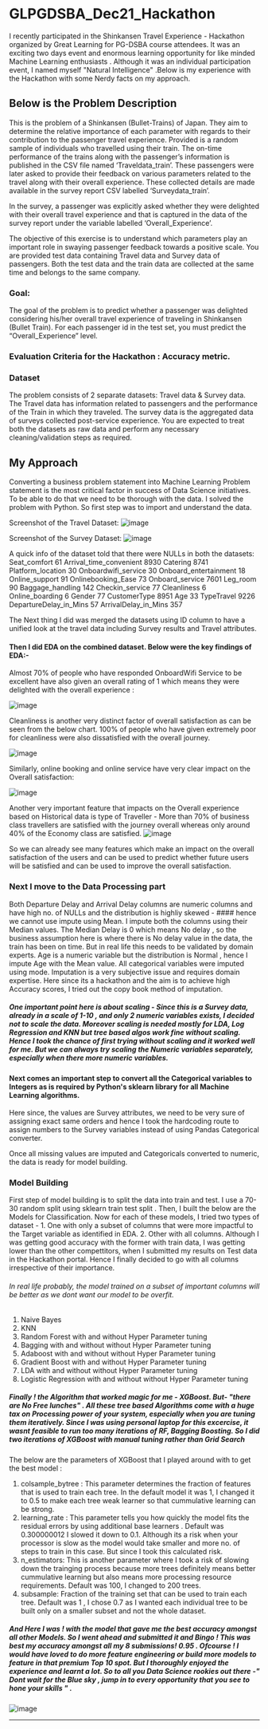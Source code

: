 # GLPGDSBA_Dec21_Hackathon
I recently participated in the Shinkansen Travel Experience - Hackathon organized by Great Learning for PG-DSBA course attendees. It was an exciting two days event and enormous learning opportunity for like minded Machine Learning enthusiasts . Although it was an individual participation event, I named myself "Natural Intelligence" .Below is my experience with the Hackathon with some Nerdy facts on my approach.
## Below is the Problem Description 
This is the problem of a Shinkansen (Bullet-Trains) of Japan. They aim to determine the relative importance of each parameter with regards to their contribution to the passenger travel experience. Provided is a random sample of individuals who travelled using their train. The on-time performance of the trains along with the passenger’s information is published in the CSV file named ‘Traveldata_train’.  These passengers were later asked to provide their feedback on various parameters related to the travel along with their overall experience. These collected details are made available in the survey report CSV labelled ‘Surveydata_train’.

In the survey, a passenger was explicitly asked whether they were delighted with their overall travel experience and that is captured in the data of the survey report under the variable labelled ‘Overall_Experience’. 

The objective of this exercise is to understand which parameters play an important role in swaying passenger feedback towards a positive scale. You are provided test data containing Travel data and Survey data of passengers. Both the test data and the train data are collected at the same time and belongs to the same company.
### Goal:
The goal of the problem is to predict whether a passenger was delighted considering his/her overall travel experience of traveling in Shinkansen (Bullet Train). For each passenger id in the test set, you must predict the “Overall_Experience” level.

### Evaluation Criteria for the Hackathon : Accuracy metric.

### Dataset

The problem consists of 2 separate datasets: Travel data & Survey data. The Travel data has information related to passengers and the performance of the Train in which they traveled. The survey data is the aggregated data of surveys collected post-service experience. You are expected to treat both the datasets as raw data and perform any necessary cleaning/validation steps as required.

## My Approach

Converting a business problem statement into Machine Learning Problem statement is the most critical factor in success of Data Science initiatives. To be able to do that we need to be thorough with the data. I solved the problem with Python. So first step was to import and understand the data.  

Screenshot of the Travel Dataset: 
![image](https://user-images.githubusercontent.com/18433095/148481521-edb9e8b3-478b-4c52-bc16-3574a6f45f60.png)

Screenshot of the Survey Dataset:
![image](https://user-images.githubusercontent.com/18433095/148558426-b2e0580c-d0be-449b-b6d9-abc9d55ceca2.png)

A quick info of the dataset told that there were NULLs in both the datasets:
Seat_comfort                 61
Arrival_time_convenient    8930
Catering                   8741
Platform_location            30
Onboardwifi_service          30
Onboard_entertainment        18
Online_support               91
Onlinebooking_Ease           73
Onboard_service            7601
Leg_room                     90
Baggage_handling            142
Checkin_service              77
Cleanliness                   6
Online_boarding               6
Gender                       77
CustomerType               8951
Age                          33
TypeTravel                 9226
DepartureDelay_in_Mins       57
ArrivalDelay_in_Mins        357      

The Next thing I did was merged the datasets using ID column to have a unified look at the travel data including Survey results and Travel attributes.
#### Then I did EDA on the combined dataset. Below were the key findings of EDA:-
 Almost 70% of people who have responded OnboardWifi Service to be excellent have also given an overall rating of 1 which means they were delighted with the overall experience :
 
 ![image](https://user-images.githubusercontent.com/18433095/148559542-b23197d9-8266-4245-b57b-48ee363db009.png)
 
Cleanliness is another very distinct factor of overall satisfaction as can be seen from the below chart. 100% of people who have given  extremely poor for cleanliness were also dissatisfied with the overall journey.

![image](https://user-images.githubusercontent.com/18433095/148559655-cb13d45e-f5a0-404b-8277-95dd126fb0a8.png)

Similarly, online booking and online service have very clear impact on the Overall satisfaction:

![image](https://user-images.githubusercontent.com/18433095/148560260-76a2ffff-c110-4814-98f0-736041d642d9.png)

Another very important feature that impacts on the Overall experience based on Historical data is type of Traveller - More than 70% of business class travellers are satisfied with the journey overall whereas only around 40% of the Economy class are satisfied.
![image](https://user-images.githubusercontent.com/18433095/148561125-e2413ab9-4407-4c29-aa68-455562cfe8a6.png)

So we can already see many features which make an impact on the overall satisfaction of the users and can be used to predict whether future users will be satisfied and can be used to improve the overall satisfaction.

### Next I move to the Data Processing part

Both Departure Delay and Arrival Delay columns are numeric columns and have high no. of NULLs and the distribution is highliy skewed - #### hence we cannot use impute using Mean. I impute both the columns using their Median values. The Median Delay is 0 which means No delay , so the business assumption here is where there is No delay value in the data, the train has been on time. But in real life this needs to be validated by domain experts. 
Age is a numeric variable but the distribution is Normal , hence I impute Age with the Mean value. 
All categorical variables were imputed using mode. Imputation is a very subjective issue and requires domain expertise. Here since its a hackathon and the aim is to achieve high Accuracy scores, I tried out the copy book method of imputation.
##### One important point here is about scaling - Since this is a Survey data, already in a scale of 1-10 , and only 2 numeric variables exists, I decided not to scale the data. Moreover scaling is needed mostly for LDA, Log Regression and KNN but tree based algos work fine without scaling. Hence I took the chance of first trying without scaling and it worked well for me. But we can always try scaling the Numeric variables separately, especially when there more numeric variables.

#### Next comes an important step to convert all the Categorical variables to Integers as is required by Python's sklearn library for all Machine Learning algorithms. 
Here since, the values are Survey attributes, we need to be very sure of assigning exact same orders and hence I took the hardcoding route to assign numbers to the Survey variables instead of using Pandas Categorical converter.

Once all missing values are imputed and Categoricals converted to numeric, the data is ready for model building.

### Model Building

First step of model building is to split the data into train and test. I use a 70-30 random split using sklearn train test split .
Then, I built the below are the Models for Classification. Now for each of these models, I tried two types of dataset - 
      1. One with only a subset of columns that were more impactful to the Target variable as identified in EDA. 
      2. Other with all columns. 
Although I was getting good accuracy with the former with train data, I was getting lower than the other compettitors, when I submitted my results on Test data in the Hackathon portal. Hence I finally decided to go with all columns irrespective of their importance. 
###### In real life probably, the model trained on a subset of important columns will be better as we dont want our model to be overfit.
      
1. Naive Bayes
2. KNN
3. Random Forest with and without Hyper Parameter tuning
4. Bagging with and without without Hyper Parameter tuning
5. Adaboost with and without without Hyper Parameter tuning
6. Gradient Boost with and without Hyper Parameter tuning
7. LDA with and without without Hyper Parameter tuning
8. Logistic Regression with and without without Hyper Parameter tuning


##### Finally ! the Algorithm that worked magic for me - XGBoost. But- "there are No Free lunches" . All these tree based Algorithms come with a huge tax on Processing power of your system, especially when you are tuning them iteratively. Since I was using personal laptop for this excercise, it wasnt feasible to run too many iterations of RF, Bagging Boosting. So I did two iterations of XGBoost with manual tuning rather than Grid Search
The below are the parameters of XGBoost that I played around with to get the best model :
1. colsample_bytree : This parameter determines the fraction of features that is used to train each tree. In the default model it was 1, I changed it to 0.5 to make each tree weak learner so that cummulative learning can be strong.
2. learning_rate : This parameter tells you how quickly the model fits the residual errors by using additional base learners . Default was 0.300000012 I slowed it down to 0.1. Although its a risk when your processor is slow as the model would take smaller and more no. of steps to train in this case. But since I took this calculated risk.
3. n_estimators: This is another parameter where I took a risk of slowing down the trainging process because more trees definitely means better cummulative learning but also means more processing resource requirements. Default was 100, I changed to 200 trees.
4. subsample: Fraction of the training set that can be used to train each tree. Default was 1 , I chose 0.7 as I wanted each individual tree to be built only on a smaller subset and not the whole dataset.

##### And Here I was ! with the model that gave me the best accuracy amongst all other Models. So I went ahead and submitted it and Bingo ! This was best my accuracy amongst all my 8 submissions! 0.95 . Ofcourse ! I would have loved to do more feature engineering or build more models to feature in that premium Top 10 spot. But I thoroughly enjoyed the experience and learnt a lot. So to all you Data Science rookies out there -" Dont wait for the Blue sky , jump in to every opportunity that you see to hone your skills " . 

![image](https://user-images.githubusercontent.com/18433095/148679099-dffeb04b-d1f4-4429-a9aa-6a3de05977f9.png)

****
